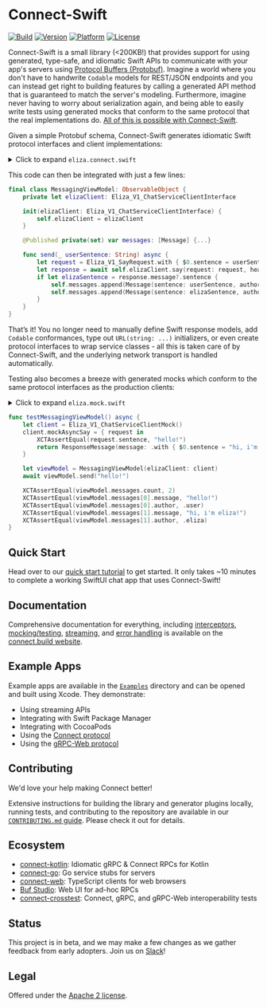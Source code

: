 Connect-Swift
=============

[![Build](https://github.com/bufbuild/connect-swift/actions/workflows/ci.yaml/badge.svg?branch=main)](https://github.com/bufbuild/connect-swift/actions/workflows/ci.yaml)
[![Version](https://img.shields.io/cocoapods/v/Connect-Swift.svg?style=flat)](https://cocoapods.org/pods/Connect-Swift)
[![Platform](https://img.shields.io/cocoapods/p/Connect-Swift.svg?style=flat)](https://cocoapods.org/pods/Connect-Swift)
[![License](https://img.shields.io/cocoapods/l/Connect-Swift.svg?style=flat)](https://cocoapods.org/pods/Connect-Swift)

Connect-Swift is a small library (<200KB!) that provides support for using
generated,
type-safe, and idiomatic Swift APIs to communicate with your app's servers
using [Protocol Buffers (Protobuf)][protobuf].
Imagine a world where
you don't have to handwrite `Codable` models for REST/JSON endpoints
and you can instead get right to building features by calling a generated
API method that is guaranteed to match the server's modeling. Furthermore,
imagine never having to worry about serialization again, and being able to
easily write tests using generated mocks that conform to the same protocol
that the real implementations do.
[All of this is possible with Connect-Swift][blog].

Given a simple Protobuf schema, Connect-Swift generates idiomatic Swift
protocol interfaces and client implementations:

<details><summary>Click to expand <code>eliza.connect.swift</code></summary>

```swift
public protocol Eliza_V1_ChatServiceClientInterface {
    func say(request: Eliza_V1_SayRequest, headers: Headers)
        async -> ResponseMessage<Eliza_V1_SayResponse>
}

public final class Eliza_V1_ChatServiceClient: Eliza_V1_ChatServiceClientInterface {
    private let client: ProtocolClientInterface

    public init(client: ProtocolClientInterface) {
        self.client = client
    }

    public func say(request: Eliza_V1_SayRequest, headers: Headers = [:])
        async -> ResponseMessage<Eliza_V1_SayResponse>
    {
        return await self.client.unary(path: "buf.connect.demo.eliza.v1.ElizaService/Say", request: request, headers: headers)
    }
}
```

</details>

This code can then be integrated with just a few lines:

```swift
final class MessagingViewModel: ObservableObject {
    private let elizaClient: Eliza_V1_ChatServiceClientInterface

    init(elizaClient: Eliza_V1_ChatServiceClientInterface) {
        self.elizaClient = elizaClient
    }

    @Published private(set) var messages: [Message] {...}

    func send(_ userSentence: String) async {
        let request = Eliza_V1_SayRequest.with { $0.sentence = userSentence }
        let response = await self.elizaClient.say(request: request, headers: [:])
        if let elizaSentence = response.message?.sentence {
            self.messages.append(Message(sentence: userSentence, author: .user))
            self.messages.append(Message(sentence: elizaSentence, author: .eliza))
        }
    }
}
```

That’s it! You no longer need to manually define Swift response models,
add `Codable` conformances, type out `URL(string: ...)` initializers,
or even create protocol interfaces to wrap service classes - all this is taken
care of by Connect-Swift, and the underlying network transport is
handled automatically.

Testing also becomes a breeze with generated mocks which conform to the same
protocol interfaces as the production clients:

<details><summary>Click to expand <code>eliza.mock.swift</code></summary>

```swift
open class Eliza_V1_ChatServiceClientMock: Eliza_V1_ChatServiceClientInterface {
    public var mockAsyncSay = { (_: Eliza_V1_SayRequest) -> ResponseMessage<Eliza_V1_Response> in .init(message: .init()) }

    open func say(request: Eliza_V1_SayRequest, headers: Headers = [:])
        async -> ResponseMessage<Eliza_V1_SayResponse>
    {
        return self.mockAsyncSay(request)
    }
}
```

</details>

```swift
func testMessagingViewModel() async {
    let client = Eliza_V1_ChatServiceClientMock()
    client.mockAsyncSay = { request in
        XCTAssertEqual(request.sentence, "hello!")
        return ResponseMessage(message: .with { $0.sentence = "hi, i'm eliza!" })
    }

    let viewModel = MessagingViewModel(elizaClient: client)
    await viewModel.send("hello!")

    XCTAssertEqual(viewModel.messages.count, 2)
    XCTAssertEqual(viewModel.messages[0].message, "hello!")
    XCTAssertEqual(viewModel.messages[0].author, .user)
    XCTAssertEqual(viewModel.messages[1].message, "hi, i'm eliza!")
    XCTAssertEqual(viewModel.messages[1].author, .eliza)
}
```

## Quick Start

Head over to our [quick start tutorial][getting-started] to get started.
It only takes ~10 minutes to complete
a working SwiftUI chat app that uses Connect-Swift!

## Documentation

Comprehensive documentation for everything, including
[interceptors][interceptors], [mocking/testing][testing],
[streaming][streaming], and [error handling][error-handling]
is available on the [connect.build website][getting-started].

## Example Apps

Example apps are available in the [`Examples`](./Examples)
directory and can be opened and built using Xcode. They demonstrate:

- Using streaming APIs
- Integrating with Swift Package Manager
- Integrating with CocoaPods
- Using the [Connect protocol][connect-protocol]
- Using the [gRPC-Web protocol][grpc-web-protocol]

## Contributing

We'd love your help making Connect better!

Extensive instructions for building the library and generator plugins locally,
running tests, and contributing to the repository are available in our
[`CONTRIBUTING.md` guide](./.github/CONTRIBUTING.md). Please check it out
for details.

## Ecosystem

- [connect-kotlin][connect-kotlin]: Idiomatic gRPC & Connect RPCs for Kotlin
- [connect-go][connect-go]: Go service stubs for servers
- [connect-web][connect-web]: TypeScript clients for web browsers
- [Buf Studio][buf-studio]: Web UI for ad-hoc RPCs
- [connect-crosstest][connect-crosstest]: Connect, gRPC, and gRPC-Web
  interoperability tests

## Status

This project is in beta, and we may make a few changes as we gather feedback
from early adopters. Join us on [Slack][slack]!

## Legal

Offered under the [Apache 2 license](./LICENSE).

[blog]: https://buf.build/blog/announcing-connect-swift
[buf-studio]: https://studio.buf.build
[connect-crosstest]: https://github.com/bufbuild/connect-crosstest
[connect-go]: https://github.com/bufbuild/connect-go
[connect-kotlin]: https://github.com/bufbuild/connect-kotlin
[connect-protocol]: https://connect.build/docs/protocol
[connect-web]: https://www.npmjs.com/package/@bufbuild/connect-web
[error-handling]: https://connect.build/docs/swift/errors
[getting-started]: https://connect.build/docs/swift/getting-started
[grpc-web-protocol]: https://github.com/grpc/grpc-web
[interceptors]: https://connect.build/docs/swift/interceptors
[protobuf]: https://developers.google.com/protocol-buffers
[slack]: https://buf.build/links/slack
[streaming]: https://connect.build/docs/swift/using-clients#using-generated-clients
[swift-pm-integration]: https://connect.build/docs/swift/getting-started#add-the-connect-swift-package
[testing]: https://connect.build/docs/swift/testing
